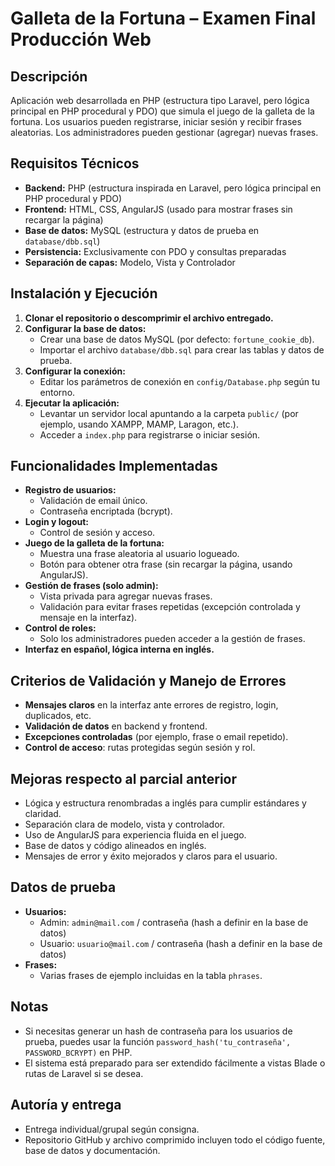 # Galleta de la Fortuna – Examen Final Producción Web

## Descripción
Aplicación web desarrollada en PHP (estructura tipo Laravel, pero lógica principal en PHP procedural y PDO) que simula el juego de la galleta de la fortuna. Los usuarios pueden registrarse, iniciar sesión y recibir frases aleatorias. Los administradores pueden gestionar (agregar) nuevas frases.

## Requisitos Técnicos
- **Backend:** PHP (estructura inspirada en Laravel, pero lógica principal en PHP procedural y PDO)
- **Frontend:** HTML, CSS, AngularJS (usado para mostrar frases sin recargar la página)
- **Base de datos:** MySQL (estructura y datos de prueba en `database/dbb.sql`)
- **Persistencia:** Exclusivamente con PDO y consultas preparadas
- **Separación de capas:** Modelo, Vista y Controlador

## Instalación y Ejecución
1. **Clonar el repositorio o descomprimir el archivo entregado.**
2. **Configurar la base de datos:**
   - Crear una base de datos MySQL (por defecto: `fortune_cookie_db`).
   - Importar el archivo `database/dbb.sql` para crear las tablas y datos de prueba.
3. **Configurar la conexión:**
   - Editar los parámetros de conexión en `config/Database.php` según tu entorno.
4. **Ejecutar la aplicación:**
   - Levantar un servidor local apuntando a la carpeta `public/` (por ejemplo, usando XAMPP, MAMP, Laragon, etc.).
   - Acceder a `index.php` para registrarse o iniciar sesión.

## Funcionalidades Implementadas
- **Registro de usuarios:**
  - Validación de email único.
  - Contraseña encriptada (bcrypt).
- **Login y logout:**
  - Control de sesión y acceso.
- **Juego de la galleta de la fortuna:**
  - Muestra una frase aleatoria al usuario logueado.
  - Botón para obtener otra frase (sin recargar la página, usando AngularJS).
- **Gestión de frases (solo admin):**
  - Vista privada para agregar nuevas frases.
  - Validación para evitar frases repetidas (excepción controlada y mensaje en la interfaz).
- **Control de roles:**
  - Solo los administradores pueden acceder a la gestión de frases.
- **Interfaz en español, lógica interna en inglés.**

## Criterios de Validación y Manejo de Errores
- **Mensajes claros** en la interfaz ante errores de registro, login, duplicados, etc.
- **Validación de datos** en backend y frontend.
- **Excepciones controladas** (por ejemplo, frase o email repetido).
- **Control de acceso**: rutas protegidas según sesión y rol.

## Mejoras respecto al parcial anterior
- Lógica y estructura renombradas a inglés para cumplir estándares y claridad.
- Separación clara de modelo, vista y controlador.
- Uso de AngularJS para experiencia fluida en el juego.
- Base de datos y código alineados en inglés.
- Mensajes de error y éxito mejorados y claros para el usuario.

## Datos de prueba
- **Usuarios:**
  - Admin: `admin@mail.com` / contraseña (hash a definir en la base de datos)
  - Usuario: `usuario@mail.com` / contraseña (hash a definir en la base de datos)
- **Frases:**
  - Varias frases de ejemplo incluidas en la tabla `phrases`.

## Notas
- Si necesitas generar un hash de contraseña para los usuarios de prueba, puedes usar la función `password_hash('tu_contraseña', PASSWORD_BCRYPT)` en PHP.
- El sistema está preparado para ser extendido fácilmente a vistas Blade o rutas de Laravel si se desea.

## Autoría y entrega
- Entrega individual/grupal según consigna.
- Repositorio GitHub y archivo comprimido incluyen todo el código fuente, base de datos y documentación.
